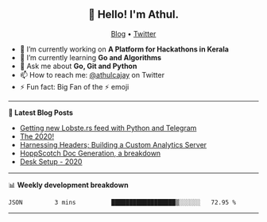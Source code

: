 <h2 align="center">👋 Hello! I'm Athul.</h2>
<p align="center">
  <a href="https://blog.athulcyriac.xyz">Blog</a> •
  <a href="https://twitter.com/athulcajay">Twitter</a>
</p>


- 🔭 I’m currently working on **A Platform for Hackathons in Kerala**
- 🌱 I’m currently learning **Go and Algorithms**
- 💬 Ask me about **Go, Git and Python**
- 📫 How to reach me: [@athulcajay](https://twitter.com/athulcajay) on Twitter
- ⚡ Fun fact: Big Fan of the :zap: emoji

-------

**📝 Latest Blog Posts**

<!-- BLOG-POST-LIST:START -->
- [Getting new Lobste.rs feed with Python and Telegram](https://blog.athulcyriac.xyz/lobsters_feed/)
- [The 2020!](https://blog.athulcyriac.xyz/2020/)
- [Harnessing Headers; Building a Custom Analytics Server](https://blog.athulcyriac.xyz/analytics_from_scratch/)
- [HoppScotch Doc Generation, a breakdown](https://blog.athulcyriac.xyz/hopp-gen/)
- [Desk Setup - 2020](https://blog.athulcyriac.xyz/desk-2020/)
<!-- BLOG-POST-LIST:END -->

-------

📊 **Weekly development breakdown**
<!--START_SECTION:waka-->
```text
JSON         3 mins          ██████████████████▒░░░░░░   72.95 % 
```
<!--END_SECTION:waka-->

-------
